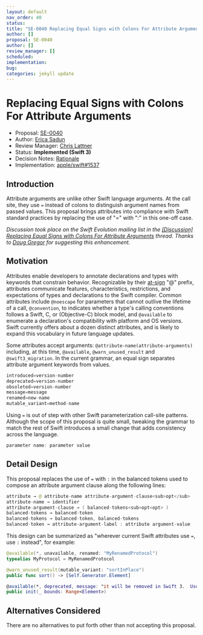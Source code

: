 ```yaml
---
layout: default
nav_order: 40
status: 
title: "SE-0040 Replacing Equal Signs with Colons For Attribute Arguments"
author: []
proposal: SE-0040
author: []
review_manager: []
scheduled: 
implementation: 
bug: 
categories: jekyll update
---
```


# Replacing Equal Signs with Colons For Attribute Arguments

* Proposal: [SE-0040](0040-attributecolons.md)
* Author: [Erica Sadun](http://github.com/erica)
* Review Manager: [Chris Lattner](https://github.com/lattner)
* Status: **Implemented (Swift 3)**
* Decision Notes: [Rationale](https://lists.swift.org/pipermail/swift-evolution/Week-of-Mon-20160307/012100.html)
* Implementation: [apple/swift#1537](https://github.com/apple/swift/pull/1537)

## Introduction

Attribute arguments are unlike other Swift language arguments. At the call site, they use `=` instead of colons
to distinguish argument names from passed values. This proposal brings attributes into compliance with Swift 
standard practices by replacing the use of "=" with ":" in this one-off case.

*Discussion took place on the Swift Evolution mailing list in the [\[Discussion\] Replacing Equal Signs with Colons For Attribute Arguments](https://lists.swift.org/pipermail/swift-evolution/Week-of-Mon-20160215/010448.html) thread. Thanks to [Doug Gregor](https://github.com/DougGregor) for suggesting this enhancement.*

## Motivation

Attributes enable developers to annotate declarations and types with keywords that constrain behavior. 
Recognizable by their [at-sign](http://foldoc.org/strudel) "@" prefix, attributes communicate features, 
characteristics, restrictions, and expectations of types and declarations to the Swift compiler. 
Common attributes include `@noescape` for parameters that cannot outlive the lifetime of a call, 
`@convention`, to indicates whether a type's calling conventions follows a Swift, C, or (Objective-C) block model, and 
`@available` to enumerate a declaration's compatibility with platform and OS versions. Swift currently
offers about a dozen distinct attributes, and is likely to expand this vocabulary in future language updates.

Some attributes accept arguments: `@attribute-name(attribute-arguments)` including, at this time,
`@available`, `@warn_unused_result` and `@swift3_migration`. In the current grammar, an equal sign separates attribute 
argument keywords from values.

```swift
introduced=version-number
deprecated=version-number
obsoleted=version-number
message=message
renamed=new-name
mutable_variant=method-name
```

Using `=` is out of step with other Swift parameterization call-site patterns.
Although the scope of this proposal is quite small, tweaking the grammar to match the 
rest of Swift introduces a small change that adds consistency across the language. 

```swift
parameter name: parameter value
```

## Detail Design 

This proposal replaces the use of `=` with `:` in the balanced tokens used to compose an attribute 
argument clause along the following lines:

```swift
attribute → @ attribute-name attribute-argument-clause<sub>opt</sub>
attribute-name → identifier
attribute-argument-clause → ( balanced-tokens<sub>opt<opt> )
balanced-tokens → balanced-token
balanced-tokens → balanced-token, balanced-tokens
balanced-token → attribute-argument-label : attribute argument-value
```

This design can be summarized as "wherever current Swift attributes use `=`, use `:` instead", for example:

```swift
@available(*, unavailable, renamed: "MyRenamedProtocol")
typealias MyProtocol = MyRenamedProtocol

@warn_unused_result(mutable_variant: "sortInPlace")
public func sort() -> [Self.Generator.Element]

@available(*, deprecated, message: "it will be removed in Swift 3.  Use the 'generate()' method on the collection.")
public init(_ bounds: Range<Element>)
```

## Alternatives Considered

There are no alternatives to put forth other than not accepting this proposal.
